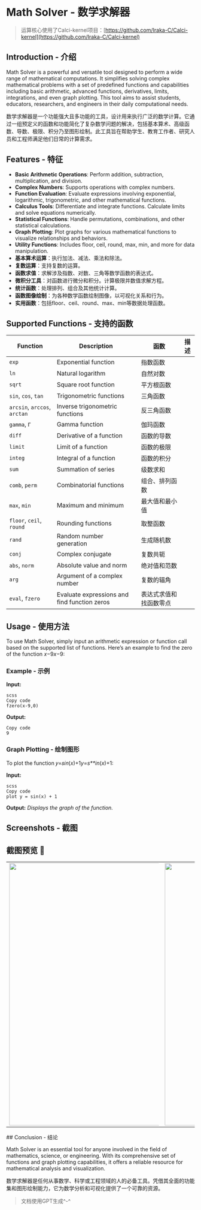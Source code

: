 # Math Solver - 数学求解器
>运算核心使用了Calci-kernel项目：[https://github.com/Iraka-C/Calci-kernel](https://github.com/Iraka-C/Calci-kernel)
## Introduction - 介绍

Math Solver is a powerful and versatile tool designed to perform a wide range of mathematical computations. It simplifies solving complex mathematical problems with a set of predefined functions and capabilities including basic arithmetic, advanced functions, derivatives, limits, integrations, and even graph plotting. This tool aims to assist students, educators, researchers, and engineers in their daily computational needs.

数学求解器是一个功能强大且多功能的工具，设计用来执行广泛的数学计算。它通过一组预定义的函数和功能简化了复杂数学问题的解决，包括基本算术、高级函数、导数、极限、积分乃至图形绘制。此工具旨在帮助学生、教育工作者、研究人员和工程师满足他们日常的计算需求。

## Features - 特征

- **Basic Arithmetic Operations**: Perform addition, subtraction, multiplication, and division.
- **Complex Numbers**: Supports operations with complex numbers.
- **Function Evaluation**: Evaluate expressions involving exponential, logarithmic, trigonometric, and other mathematical functions.
- **Calculus Tools**: Differentiate and integrate functions. Calculate limits and solve equations numerically.
- **Statistical Functions**: Handle permutations, combinations, and other statistical calculations.
- **Graph Plotting**: Plot graphs for various mathematical functions to visualize relationships and behaviors.
- **Utility Functions**: Includes floor, ceil, round, max, min, and more for data manipulation.
- **基本算术运算**：执行加法、减法、乘法和除法。
- **复数运算**：支持复数的运算。
- **函数求值**：求解涉及指数、对数、三角等数学函数的表达式。
- **微积分工具**：对函数进行微分和积分。计算极限并数值求解方程。
- **统计函数**：处理排列、组合及其他统计计算。
- **函数图像绘制**：为各种数学函数绘制图像，以可视化关系和行为。
- **实用函数**：包括floor、ceil、round、max、min等数据处理函数。

## Supported Functions - 支持的函数

| Function                     | Description                                  | 函数                   | 描述 |
| ---------------------------- | -------------------------------------------- | ---------------------- | ---- |
| `exp`                        | Exponential function                         | 指数函数               |      |
| `ln`                         | Natural logarithm                            | 自然对数               |      |
| `sqrt`                       | Square root function                         | 平方根函数             |      |
| `sin`, `cos`, `tan`          | Trigonometric functions                      | 三角函数               |      |
| `arcsin`, `arccos`, `arctan` | Inverse trigonometric functions              | 反三角函数             |      |
| `gamma`, `Γ`                 | Gamma function                               | 伽玛函数               |      |
| `diff`                       | Derivative of a function                     | 函数的导数             |      |
| `limit`                      | Limit of a function                          | 函数的极限             |      |
| `integ`                      | Integral of a function                       | 函数的积分             |      |
| `sum`                        | Summation of series                          | 级数求和               |      |
| `comb`, `perm`               | Combinatorial functions                      | 组合、排列函数         |      |
| `max`, `min`                 | Maximum and minimum                          | 最大值和最小值         |      |
| `floor`, `ceil`, `round`     | Rounding functions                           | 取整函数               |      |
| `rand`                       | Random number generation                     | 生成随机数             |      |
| `conj`                       | Complex conjugate                            | 复数共轭               |      |
| `abs`, `norm`                | Absolute value and norm                      | 绝对值和范数           |      |
| `arg`                        | Argument of a complex number                 | 复数的辐角             |      |
| `eval`, `fzero`              | Evaluate expressions and find function zeros | 表达式求值和找函数零点 |      |

## Usage - 使用方法

To use Math Solver, simply input an arithmetic expression or function call based on the supported list of functions. Here’s an example to find the zero of the function 𝑥−9*x*−9:

### Example - 示例

**Input:**

```
scss
Copy code
fzero(x-9,0)
```

**Output:**

```
Copy code
9
```

### Graph Plotting - 绘制图形

To plot the function 𝑦=𝑠𝑖𝑛(𝑥)+1*y*=*s**in*(*x*)+1:

**Input:**

```
scss
Copy code
plot y = sin(x) + 1
```

**Output:** *Displays the graph of the function.*
## Screenshots - 截图
## 截图预览 📱
<table>
  <tr>
    <td><center><img src="https://pwxiao-blog.oss-cn-hangzhou.aliyuncs.com/typora_picScreenshot_20241017_130934.jpg" style="max-width: 400px; height: 700px;"></center></td>
    <td><center><img src="https://pwxiao-blog.oss-cn-hangzhou.aliyuncs.com/typora_picScreenshot_20241017_131057.jpg" style="max-width: 400px; height: 700px;"></center></td>
    <td><center><img src="https://pwxiao-blog.oss-cn-hangzhou.aliyuncs.com/typora_picScreenshot_20241017_130951.jpg" style="max-width: 400px; height: 700px;"></center></td>

  </tr>
</table>
## Conclusion - 结论

Math Solver is an essential tool for anyone involved in the field of mathematics, science, or engineering. With its comprehensive set of functions and graph plotting capabilities, it offers a reliable resource for mathematical analysis and visualization.

数学求解器是任何从事数学、科学或工程领域的人的必备工具。凭借其全面的功能集和图形绘制能力，它为数学分析和可视化提供了一个可靠的资源。



> 文档使用GPT生成^-^
